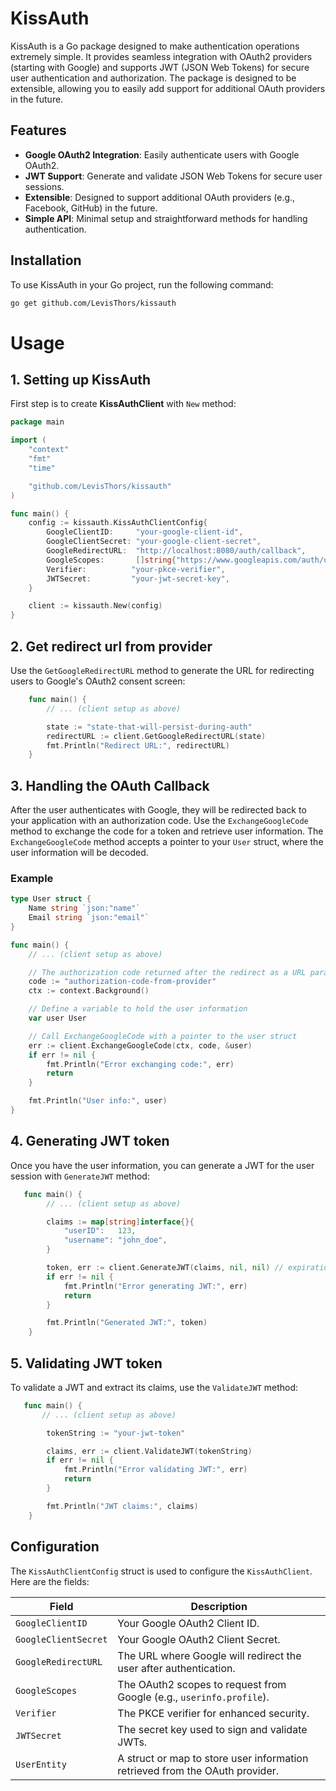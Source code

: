 # KissAuth

KissAuth is a Go package designed to make authentication operations extremely simple. It provides seamless integration with OAuth2 providers (starting with Google) and supports JWT (JSON Web Tokens) for secure user authentication and authorization. The package is designed to be extensible, allowing you to easily add support for additional OAuth providers in the future.

## Features

- **Google OAuth2 Integration**: Easily authenticate users with Google OAuth2.
- **JWT Support**: Generate and validate JSON Web Tokens for secure user sessions.
- **Extensible**: Designed to support additional OAuth providers (e.g., Facebook, GitHub) in the future.
- **Simple API**: Minimal setup and straightforward methods for handling authentication.

## Installation

To use KissAuth in your Go project, run the following command:

```bash
go get github.com/LevisThors/kissauth
```

# Usage

## 1. Setting up KissAuth

First step is to create **KissAuthClient** with `New` method:

```go
package main

import (
	"context"
	"fmt"
	"time"

	"github.com/LevisThors/kissauth"
)

func main() {
	config := kissauth.KissAuthClientConfig{
		GoogleClientID:     "your-google-client-id",
		GoogleClientSecret: "your-google-client-secret",
		GoogleRedirectURL:  "http://localhost:8080/auth/callback",
		GoogleScopes:       []string{"https://www.googleapis.com/auth/userinfo.profile"},
		Verifier:          "your-pkce-verifier",
		JWTSecret:         "your-jwt-secret-key",
	}

	client := kissauth.New(config)
}
```

## 2. Get redirect url from provider

Use the `GetGoogleRedirectURL` method to generate the URL for redirecting users to Google's OAuth2 consent screen:

```go
    func main() {
        // ... (client setup as above)

        state := "state-that-will-persist-during-auth"
        redirectURL := client.GetGoogleRedirectURL(state)
        fmt.Println("Redirect URL:", redirectURL)
    }
```

## 3. Handling the OAuth Callback

After the user authenticates with Google, they will be redirected back to your application with an authorization code. Use the `ExchangeGoogleCode` method to exchange the code for a token and retrieve user information. The `ExchangeGoogleCode` method accepts a pointer to your `User` struct, where the user information will be decoded.

### Example

```go
type User struct {
    Name string `json:"name"`
    Email string `json:"email"`
}

func main() {
    // ... (client setup as above)

    // The authorization code returned after the redirect as a URL parameter
    code := "authorization-code-from-provider"
    ctx := context.Background()

    // Define a variable to hold the user information
    var user User

    // Call ExchangeGoogleCode with a pointer to the user struct
    err := client.ExchangeGoogleCode(ctx, code, &user)
    if err != nil {
        fmt.Println("Error exchanging code:", err)
        return
    }

    fmt.Println("User info:", user)
}
```

## 4. Generating JWT token

Once you have the user information, you can generate a JWT for the user session with `GenerateJWT` method:

```go
   func main() {
        // ... (client setup as above)

        claims := map[string]interface{}{
            "userID":   123,
            "username": "john_doe",
        }

        token, err := client.GenerateJWT(claims, nil, nil) // expiration and issuer are optional parameters
        if err != nil {
            fmt.Println("Error generating JWT:", err)
            return
        }

        fmt.Println("Generated JWT:", token)
    }
```

## 5. Validating JWT token

To validate a JWT and extract its claims, use the `ValidateJWT` method:

```go
   func main() {
       // ... (client setup as above)

        tokenString := "your-jwt-token"

        claims, err := client.ValidateJWT(tokenString)
        if err != nil {
            fmt.Println("Error validating JWT:", err)
            return
        }

        fmt.Println("JWT claims:", claims)
    }
```

## Configuration

The `KissAuthClientConfig` struct is used to configure the `KissAuthClient`. Here are the fields:

| Field                | Description                                                                  |
| -------------------- | ---------------------------------------------------------------------------- |
| `GoogleClientID`     | Your Google OAuth2 Client ID.                                                |
| `GoogleClientSecret` | Your Google OAuth2 Client Secret.                                            |
| `GoogleRedirectURL`  | The URL where Google will redirect the user after authentication.            |
| `GoogleScopes`       | The OAuth2 scopes to request from Google (e.g., `userinfo.profile`).         |
| `Verifier`           | The PKCE verifier for enhanced security.                                     |
| `JWTSecret`          | The secret key used to sign and validate JWTs.                               |
| `UserEntity`         | A struct or map to store user information retrieved from the OAuth provider. |
